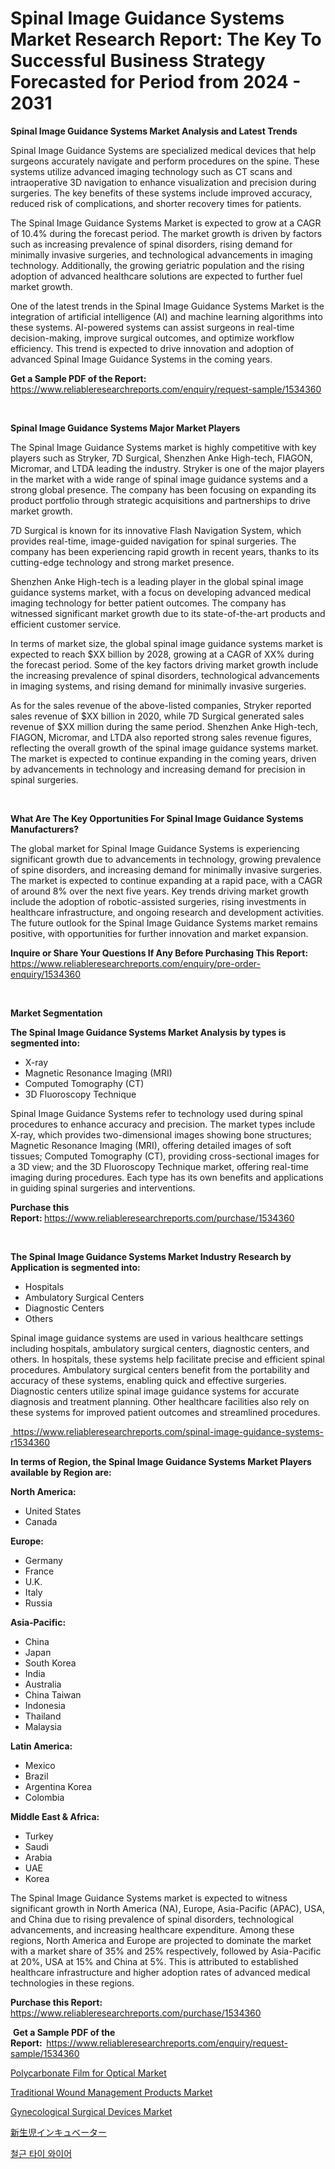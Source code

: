 <p><h1>Spinal Image Guidance Systems Market Research Report: The Key To Successful Business Strategy Forecasted for Period from 2024 - 2031</h1></p><p><strong>Spinal Image Guidance Systems Market Analysis and Latest Trends</strong></p>
<p><p>Spinal Image Guidance Systems are specialized medical devices that help surgeons accurately navigate and perform procedures on the spine. These systems utilize advanced imaging technology such as CT scans and intraoperative 3D navigation to enhance visualization and precision during surgeries. The key benefits of these systems include improved accuracy, reduced risk of complications, and shorter recovery times for patients.</p><p>The Spinal Image Guidance Systems Market is expected to grow at a CAGR of 10.4% during the forecast period. The market growth is driven by factors such as increasing prevalence of spinal disorders, rising demand for minimally invasive surgeries, and technological advancements in imaging technology. Additionally, the growing geriatric population and the rising adoption of advanced healthcare solutions are expected to further fuel market growth.</p><p>One of the latest trends in the Spinal Image Guidance Systems Market is the integration of artificial intelligence (AI) and machine learning algorithms into these systems. AI-powered systems can assist surgeons in real-time decision-making, improve surgical outcomes, and optimize workflow efficiency. This trend is expected to drive innovation and adoption of advanced Spinal Image Guidance Systems in the coming years.</p></p>
<p><strong>Get a Sample PDF of the Report:&nbsp;</strong> <a href="https://www.reliableresearchreports.com/enquiry/request-sample/1534360">https://www.reliableresearchreports.com/enquiry/request-sample/1534360</a></p>
<p>&nbsp;</p>
<p><strong>Spinal Image Guidance Systems Major Market Players</strong></p>
<p><p>The Spinal Image Guidance Systems market is highly competitive with key players such as Stryker, 7D Surgical, Shenzhen Anke High-tech, FIAGON, Micromar, and LTDA leading the industry. Stryker is one of the major players in the market with a wide range of spinal image guidance systems and a strong global presence. The company has been focusing on expanding its product portfolio through strategic acquisitions and partnerships to drive market growth.</p><p>7D Surgical is known for its innovative Flash Navigation System, which provides real-time, image-guided navigation for spinal surgeries. The company has been experiencing rapid growth in recent years, thanks to its cutting-edge technology and strong market presence.</p><p>Shenzhen Anke High-tech is a leading player in the global spinal image guidance systems market, with a focus on developing advanced medical imaging technology for better patient outcomes. The company has witnessed significant market growth due to its state-of-the-art products and efficient customer service.</p><p>In terms of market size, the global spinal image guidance systems market is expected to reach $XX billion by 2028, growing at a CAGR of XX% during the forecast period. Some of the key factors driving market growth include the increasing prevalence of spinal disorders, technological advancements in imaging systems, and rising demand for minimally invasive surgeries.</p><p>As for the sales revenue of the above-listed companies, Stryker reported sales revenue of $XX billion in 2020, while 7D Surgical generated sales revenue of $XX million during the same period. Shenzhen Anke High-tech, FIAGON, Micromar, and LTDA also reported strong sales revenue figures, reflecting the overall growth of the spinal image guidance systems market. The market is expected to continue expanding in the coming years, driven by advancements in technology and increasing demand for precision in spinal surgeries.</p></p>
<p>&nbsp;</p>
<p><strong>What Are The Key Opportunities For Spinal Image Guidance Systems Manufacturers?</strong></p>
<p><p>The global market for Spinal Image Guidance Systems is experiencing significant growth due to advancements in technology, growing prevalence of spine disorders, and increasing demand for minimally invasive surgeries. The market is expected to continue expanding at a rapid pace, with a CAGR of around 8% over the next five years. Key trends driving market growth include the adoption of robotic-assisted surgeries, rising investments in healthcare infrastructure, and ongoing research and development activities. The future outlook for the Spinal Image Guidance Systems market remains positive, with opportunities for further innovation and market expansion.</p></p>
<p><strong>Inquire or Share Your Questions If Any Before Purchasing This Report:</strong> <a href="https://www.reliableresearchreports.com/enquiry/pre-order-enquiry/1534360">https://www.reliableresearchreports.com/enquiry/pre-order-enquiry/1534360</a></p>
<p>&nbsp;</p>
<p><strong>Market Segmentation</strong></p>
<p><strong>The Spinal Image Guidance Systems Market Analysis by types is segmented into:</strong></p>
<p><ul><li>X-ray</li><li>Magnetic Resonance Imaging (MRI)</li><li>Computed Tomography (CT)</li><li>3D Fluoroscopy Technique</li></ul></p>
<p><p>Spinal Image Guidance Systems refer to technology used during spinal procedures to enhance accuracy and precision. The market types include X-ray, which provides two-dimensional images showing bone structures; Magnetic Resonance Imaging (MRI), offering detailed images of soft tissues; Computed Tomography (CT), providing cross-sectional images for a 3D view; and the 3D Fluoroscopy Technique market, offering real-time imaging during procedures. Each type has its own benefits and applications in guiding spinal surgeries and interventions.</p></p>
<p><strong>Purchase this Report:&nbsp;</strong><a href="https://www.reliableresearchreports.com/purchase/1534360">https://www.reliableresearchreports.com/purchase/1534360</a></p>
<p>&nbsp;</p>
<p><strong>The Spinal Image Guidance Systems Market Industry Research by Application is segmented into:</strong></p>
<p><ul><li>Hospitals</li><li>Ambulatory Surgical Centers</li><li>Diagnostic Centers</li><li>Others</li></ul></p>
<p><p>Spinal image guidance systems are used in various healthcare settings including hospitals, ambulatory surgical centers, diagnostic centers, and others. In hospitals, these systems help facilitate precise and efficient spinal procedures. Ambulatory surgical centers benefit from the portability and accuracy of these systems, enabling quick and effective surgeries. Diagnostic centers utilize spinal image guidance systems for accurate diagnosis and treatment planning. Other healthcare facilities also rely on these systems for improved patient outcomes and streamlined procedures.</p></p>
<p><a href="https://www.reliableresearchreports.com/spinal-image-guidance-systems-r1534360">&nbsp;https://www.reliableresearchreports.com/spinal-image-guidance-systems-r1534360</a></p>
<p><strong>In terms of Region, the Spinal Image Guidance Systems Market Players available by Region are:</strong></p>
<p>
    <p> <strong> North America: </strong>
        <ul>
            <li>United States</li>
            <li>Canada</li>
        </ul>
        </p> 
    <p> <strong> Europe: </strong>
        <ul>
            <li>Germany</li>
            <li>France</li>
            <li>U.K.</li>
            <li>Italy</li>
            <li>Russia</li>
        </ul>
        </p> 
    <p> <strong> Asia-Pacific: </strong>
        <ul>
            <li>China</li>
            <li>Japan</li>
            <li>South Korea</li>
            <li>India</li>
            <li>Australia</li>
            <li>China Taiwan</li>
            <li>Indonesia</li>
            <li>Thailand</li>
            <li>Malaysia</li>
        </ul>
        </p> 
    <p> <strong> Latin America: </strong>
        <ul>
            <li>Mexico</li>
            <li>Brazil</li>
            <li>Argentina Korea</li>
            <li>Colombia</li>
        </ul>
        </p> 
    <p> <strong> Middle East & Africa: </strong>
        <ul>
            <li>Turkey</li>
            <li>Saudi</li>
            <li>Arabia</li>
            <li>UAE</li>
            <li>Korea</li>
        </ul>
    </p>
    </p>
<p><p>The Spinal Image Guidance Systems market is expected to witness significant growth in North America (NA), Europe, Asia-Pacific (APAC), USA, and China due to rising prevalence of spinal disorders, technological advancements, and increasing healthcare expenditure. Among these regions, North America and Europe are projected to dominate the market with a market share of 35% and 25% respectively, followed by Asia-Pacific at 20%, USA at 15% and China at 5%. This is attributed to established healthcare infrastructure and higher adoption rates of advanced medical technologies in these regions.</p></p>
<p><strong>Purchase this Report: </strong><a href="https://www.reliableresearchreports.com/purchase/1534360">https://www.reliableresearchreports.com/purchase/1534360</a></p>
<p>&nbsp;<strong>Get a Sample PDF of the Report:&nbsp;&nbsp;</strong><a href="https://www.reliableresearchreports.com/enquiry/request-sample/1534360">https://www.reliableresearchreports.com/enquiry/request-sample/1534360</a></p>
<p><strong></strong></p>
<p><p><a href="https://issuu.com/reportprime-2/docs/polycarbonate-film-for-optical-market-size-2030.pp">Polycarbonate Film for Optical Market</a></p><p><a href="https://github.com/timeliteaut/Market-Research-Report-List-2/blob/main/traditional-wound-management-products-market.md">Traditional Wound Management Products Market</a></p><p><a href="https://github.com/seekum/Market-Research-Report-List-2/blob/main/gynecological-surgical-devices-market.md">Gynecological Surgical Devices Market</a></p><p><a href="https://medium.com/@addyserr7687/%E6%96%B0%E7%94%9F%E5%85%90%E3%82%A4%E3%83%B3%E3%82%AD%E3%83%A5%E3%83%99%E3%83%BC%E3%82%BF%E3%83%BC%E5%B8%82%E5%A0%B4%E3%81%AE%E5%88%86%E6%9E%90-%E3%82%B0%E3%83%AD%E3%83%BC%E3%83%90%E3%83%AB%E7%94%A3%E6%A5%AD%E3%81%AE%E5%B1%95%E6%9C%9B%E3%81%A8%E4%BA%88%E6%B8%AC-2024%E5%B9%B4%E3%81%8B%E3%82%892031%E5%B9%B4-4cb36aae2340">新生児インキュベーター</a></p><p><a href="https://github.com/durgin521/Market-Research-Report-List-1/blob/main/786145346593.md">철근 타이 와이어</a></p></p>